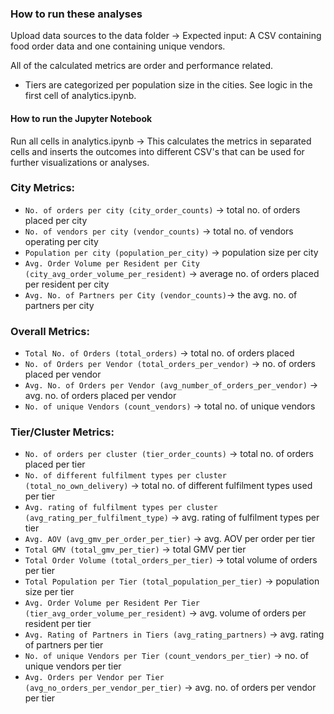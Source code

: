### How to run these analyses

Upload data sources to the data folder -> Expected input: A CSV containing food order data and one containing unique vendors.

All of the calculated metrics are order and performance related.
* Tiers are categorized per population size in the cities. See logic in the first cell of analytics.ipynb.

#### How to run the Jupyter Notebook
Run all cells in analytics.ipynb -> This calculates the metrics in separated cells and inserts the outcomes into different CSV's that can be used for further visualizations or analyses.


### **City Metrics:**

- `No. of orders per city (city_order_counts)` → total no. of orders placed per city
- `No. of vendors per city (vendor_counts)` → total no. of vendors operating per city
- `Population per city (population_per_city)` → population size per city
- `Avg. Order Volume per Resident per City (city_avg_order_volume_per_resident)` → average no. of orders placed per resident per city
- `Avg. No. of Partners per City (vendor_counts)`→ the avg. no. of partners per city

### **Overall Metrics:**

- `Total No. of Orders (total_orders)` → total no. of orders placed
- `No. of Orders per Vendor (total_orders_per_vendor)` → no. of orders placed per vendor
- `Avg. No. of Orders per Vendor (avg_number_of_orders_per_vendor)` → avg. no. of orders placed per vendor
- `No. of unique Vendors (count_vendors)` → total no. of unique vendors

### **Tier/Cluster Metrics:**

- `No. of orders per cluster (tier_order_counts)` → total no. of orders placed per tier
- `No. of different fulfilment types per cluster (total_no_own_delivery)` → total no. of different fulfilment types used per tier
- `Avg. rating of fulfilment types per cluster (avg_rating_per_fulfilment_type)` → avg. rating of fulfilment types per tier
- `Avg. AOV (avg_gmv_per_order_per_tier)` → avg. AOV per order per tier
- `Total GMV (total_gmv_per_tier)` → total GMV per tier
- `Total Order Volume (total_orders_per_tier)` → total volume of orders per tier
- `Total Population per Tier (total_population_per_tier)` → population size per tier
- `Avg. Order Volume per Resident Per Tier (tier_avg_order_volume_per_resident)` → avg. volume of orders per resident per tier
- `Avg. Rating of Partners in Tiers (avg_rating_partners)` → avg. rating of partners per tier
- `No. of unique Vendors per Tier (count_vendors_per_tier)` → no. of unique vendors per tier
- `Avg. Orders per Vendor per Tier (avg_no_orders_per_vendor_per_tier)` → avg. no. of orders per vendor per tier